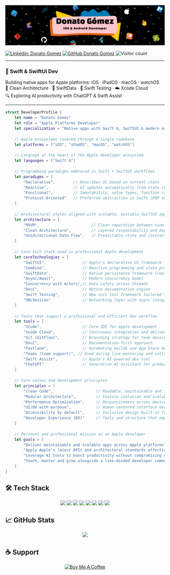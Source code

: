 <img src="https://github.com/donatogomez/donatogomez/blob/main/img/header.png" />

[![Linkedin: Donato Gomez](https://img.shields.io/badge/-Donato_Gomez-blue?style=flat-square&logo=Linkedin&logoColor=white&link=https://www.linkedin.com/in/donatogomez/)](https://www.linkedin.com/in/donatogomez/)
[![GitHub Donato Gomez](https://img.shields.io/github/followers/donatogomez?label=follow&style=social)](https://github.com/donatogomez)
![Visitor count](https://shields-io-visitor-counter.herokuapp.com/badge?page=donatogomez.README.md)

---

### 🍎 Swift & SwiftUI Dev  
Building native apps for Apple platforms: iOS · iPadOS · macOS · watchOS  
🧱 Clean Architecture · 💾 SwiftData · 🧪 Swift Testing · ☁️ Xcode Cloud  
🔍 Exploring AI productivity with ChatGPT & Swift Assist

---

```swift
struct DeveloperProfile {
    let name = "Donato Gómez"
    let role = "Apple Platforms Developer"
    let specialization = "Native apps with Swift 6, SwiftUI & modern architecture"

    // Apple ecosystems covered through a single codebase
    let platforms = ["iOS", "iPadOS", "macOS", "watchOS"]

    // Language at the heart of the Apple developer ecosystem
    let languages = ["Swift 6"]

    // Programming paradigms embraced in Swift + SwiftUI workflows
    let paradigms = [
        "Declarative",        // Describes UI based on current state
        "Reactive",           // UI updates automatically from state changes
        "Functional",         // Immutability, value types, function composition
        "Protocol-Oriented"   // Preferred abstraction in Swift (POP over OOP)
    ]

    // Architectural styles aligned with scalable, testable SwiftUI apps
    let architecture = [
        "MVVM",                       // Clean separation between view and logic
        "Clean Architecture",         // Layered responsibility and dependency rule
        "Unidirectional Data Flow",   // Predictable state and interaction flow
    ]

    // Core tech stack used in professional Apple development
    let coreTechnologies = [
        "SwiftUI",                // Apple's declarative UI framework
        "Combine",                // Reactive programming and state propagation
        "SwiftData",              // Native persistence framework (replaces Core Data)
        "Async/Await",            // Modern concurrency model
        "Concurrency with Actors",// Data safety across threads
        "DocC",                   // Native documentation engine
        "Swift Testing",          // New unit test framework tailored to SwiftUI
        "URLSession"              // Networking layer with async integration
    ]

    // Tools that support a professional and efficient dev workflow
    let tools = [
        "Xcode",                  // Core IDE for Apple development
        "Xcode Cloud",            // Continuous integration and delivery
        "Git (GitFlow)",          // Branching strategy for team development
        "DocC",                   // Documentation-first approach
        "Fastlane",               // Automating builds and App Store delivery
        "Teams (team support)", // Used during live mentoring and collaboration
        "Swift Assist",           // Apple's AI-powered dev tool
        "ChatGPT"                 // Generative AI assistant for productivity
    ]

    // Core values and development principles
    let principles = [
        "Clean Code",                   // Readable, maintainable and self-explanatory
        "Modular Architecture",         // Feature isolation and scalability
        "Performance Optimization",     // Responsiveness across devices
        "UI/UX with purpose",           // Human-centered interface decisions
        "Accessibility by default",     // Inclusive design built-in from the start
        "Developer Experience (DX)"     // Tools and structure that empower the team
    ]

    // Personal and professional mission as an Apple developer
    let goals = [
        "Deliver maintainable and scalable apps across Apple platforms",
        "Apply Apple's latest APIs and architectural standards effectively",
        "Leverage AI tools to boost productivity without compromising quality",
        "Teach, mentor and grow alongside a like-minded developer community"
    ]
}
```

## 🛠 Tech Stack

<div align="center">
  <img src="https://img.shields.io/badge/Swift-FA7343?style=for-the-badge&logo=swift&logoColor=white">
  <img src="https://img.shields.io/badge/SwiftUI-007AFF?style=for-the-badge&logo=apple&logoColor=white">
  <img src="https://img.shields.io/badge/SwiftData-FFD60A?style=for-the-badge">
  <img src="https://img.shields.io/badge/Combine-0A84FF?style=for-the-badge">
  <img src="https://img.shields.io/badge/Swift%20Testing-🧪%20Unit%20%26%20UI%20Tests-FF2D55?style=for-the-badge">
  <img src="https://img.shields.io/badge/Xcode-0D96F6?style=for-the-badge&logo=xcode&logoColor=white">
  <img src="https://img.shields.io/badge/Xcode%20Cloud-353535?style=for-the-badge">
  <img src="https://img.shields.io/badge/DocC-0A84FF?style=for-the-badge">
</div>

## 📈 GitHub Stats

<div align="center">
  <img src="https://github-readme-stats.vercel.app/api?username=donatogomez&show_icons=true&theme=tokyonight">
</div>

## ☕️ Support

<div align="center">
  <a href="https://www.buymeacoffee.com/somalias" target="_blank">
    <img src="https://www.buymeacoffee.com/assets/img/custom_images/orange_img.png" alt="Buy Me A Coffee" width="174">
  </a>
</div>
